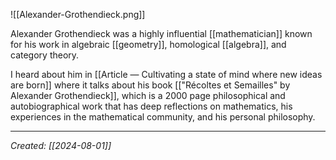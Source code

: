 ![[Alexander-Grothendieck.png]]

Alexander Grothendieck was a highly influential [[mathematician]] known for his work in algebraic [[geometry]], homological [[algebra]], and category theory.

I heard about him in [[Article — Cultivating a state of mind where new ideas are born]] where it talks about his book [["Récoltes et Semailles" by Alexander Grothendieck]], which is a 2000 page philosophical and autobiographical work that has deep reflections on mathematics, his experiences in the mathematical community, and his personal philosophy. 

***

*Created: [[2024-08-01]]*